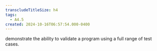 ```yaml
---
transcludeTitleSize: h4
tags:
  - A4.5
created: 2024-10-16T06:57:54.000-0400
---
```

demonstrate the ability to validate a program using a full range of test cases.